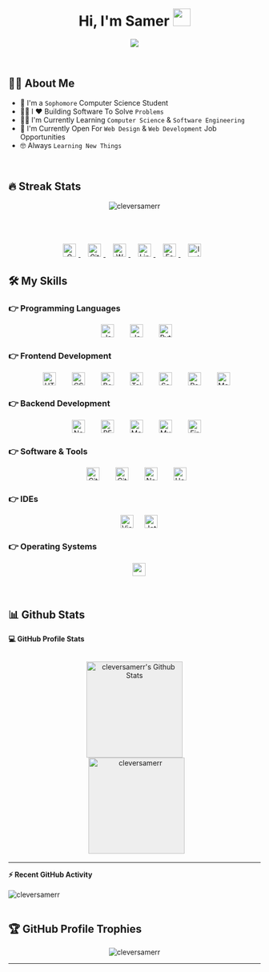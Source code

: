 <h1 align="center">Hi, I'm Samer <img src="https://media.giphy.com/media/hvRJCLFzcasrR4ia7z/giphy.gif" width="35"></h1>
<p align="center">
  <img src="http://readme-typing-svg.herokuapp.com?size=24&duration=4000&lines=Full-Stack+Developer" />
</p>

<br>


## :sassy_man:  About Me
- :school: I'm a `Sophomore` Computer Science Student
- :technologist: I ❤️ Building Software To Solve `Problems`
- :student: I'm Currently Learning `Computer Science` & `Software Engineering`
- :thinking: I'm Currently Open For `Web Design` & `Web Development` Job Opportunities
- :nerd_face: Always `Learning New Things`

<br>

## 🔥 Streak Stats
<p align="center"><img src="https://github-readme-streak-stats.herokuapp.com/?user=cleversamerr&theme=algolia" alt="cleversamerr" /></p>

<br>
<br>

<p align="center">
	<a href="mailto:thedev.samer@gmail.com" target="__blank" style="diplay: inline-block; padding-right: 10px;">
		<img width="26px" style="padding: 5px" src="https://cdn.jsdelivr.net/gh/devicons/devicon/icons/google/google-original.svg" alt="Gmail"/>
	</a>
	<a href="https://github.com/cleversamerr" target="__blank" style="diplay: inline-block; padding-right: 10px;">
		<img width="26px" style="padding: 5px" src="https://cdn.jsdelivr.net/gh/devicons/devicon/icons/github/github-original.svg" alt="GitHub"/>
	</a>
	<a href="https://wa.me/972597367603" target="__blank" style="diplay: inline-block; padding-right: 10px;">
		<img width="26px"  style="padding: 5px" src="https://seeklogo.com/images/W/whatsapp-icon-logo-6E793ACECD-seeklogo.com.png" alt="Whatsapp"/>
	</a>
	<a href="https://www.linkedin.com/in/samer-a-35a757230/" target="__blank" style="diplay: inline-block; padding-right: 10px;">
		<img width="26px"  style="padding: 5px" src="https://cdn.jsdelivr.net/gh/devicons/devicon/icons/linkedin/linkedin-original.svg" alt="LinkedIn"/>
	</a>
	<a href="https://www.facebook.com/cleversamerr" target="__blank" style="diplay: inline-block; padding-right: 10px;">
		<img width="26px"  style="padding: 5px" src="https://cdn.jsdelivr.net/gh/devicons/devicon/icons/facebook/facebook-original.svg" alt="Facebook"/>
	</a>
	<a href="https://www.instagram.com/cleversamerr/" target="__blank" style="diplay: inline-block; padding-right: 10px;">
		<img width="26px"  style="padding: 5px" src="https://seeklogo.com/images/I/instagram-new-2016-logo-D9D42A0AD4-seeklogo.com.png" alt="Instagram"/>
	</a>
</p>




## 🛠️ My Skills

### 👉 Programming Languages

<p align="center"> 
  &emsp;
     <img alt="JavaScript" width="26px" src="https://cdn.jsdelivr.net/gh/devicons/devicon/icons/javascript/javascript-original.svg" style="padding-right:10px;" />
  &emsp;
    <img alt="Java" width="26px" src="https://cdn.jsdelivr.net/gh/devicons/devicon/icons/java/java-original.svg" style="padding-right:10px;" />
  &emsp;
    <img alt="Python" width="26px" src="https://cdn.jsdelivr.net/gh/devicons/devicon/icons/python/python-original.svg" style="padding-right:10px;" />
</p>

### 👉 Frontend Development
<p align="center"> 
  &emsp;
  <img alt="HTML5" width="26px" src="https://cdn.jsdelivr.net/gh/devicons/devicon/icons/html5/html5-original.svg" style="padding-right:10px;" />
  &emsp;
  <img alt="CSS3" width="26px" src="https://cdn.jsdelivr.net/gh/devicons/devicon/icons/css3/css3-original.svg" style="padding-right:10px;" />
  &emsp;
  <img alt="Bootstrap" width="26px" src="https://cdn.jsdelivr.net/gh/devicons/devicon/icons/bootstrap/bootstrap-original.svg" style="padding-right:10px;" />
  &emsp;
  <img alt="Tailwind CSS" width="26px" src="https://cdn.worldvectorlogo.com/logos/tailwindcss.svg" style="padding-right:10px;" />
  &emsp;
  <img alt="Sass" width="26px" src="https://cdn.jsdelivr.net/gh/devicons/devicon/icons/sass/sass-original.svg" style="padding-right:10px;" />
  &emsp;
  <img alt="React" width="26px" src="https://cdn.jsdelivr.net/gh/devicons/devicon/icons/react/react-original.svg" style="padding-right:10px;" />
  &emsp;
  <img alt="MaterialUI" width="26px" src="https://cdn.jsdelivr.net/gh/devicons/devicon/icons/materialui/materialui-original.svg" style="padding-right:10px;" />
</p>

### 👉 Backend Development
<p align="center"> 
    &emsp;
    <img alt="Node.js" width="26px" src="https://cdn.jsdelivr.net/gh/devicons/devicon/icons/nodejs/nodejs-original.svg" style="padding-right:10px;" />
    &emsp;   
    <img alt="RESTful API" width="26px" src="https://uxwing.com/wp-content/themes/uxwing/download/07-web-app-development/rest-api.svg" style="padding-right:10px;" />
    &emsp; 
    <img alt="MongoDB" width="26px" src="https://cdn.jsdelivr.net/gh/devicons/devicon/icons/mongodb/mongodb-original.svg" style="padding-right:10px;" />
    &emsp;
    <img alt="MySQL" width="26px" src="https://cdn.jsdelivr.net/gh/devicons/devicon/icons/mysql/mysql-original.svg" style="padding-right:10px;" />
    &emsp;
    <img alt="Firebase" width="26px" src="https://www.vectorlogo.zone/logos/firebase/firebase-icon.svg" style="padding-right:10px;" />
</p>

 ### 👉 Software & Tools
 
<p align="center">
  &emsp;
    <img alt="Git" width="26px" src="https://cdn.jsdelivr.net/gh/devicons/devicon/icons/git/git-original.svg" style="padding-right:10px;" />
  &emsp;
    <img alt="GitHub" width="26px" src="https://cdn.jsdelivr.net/gh/devicons/devicon/icons/github/github-original.svg" style="padding-right:10px;" />
  &emsp;
  <img alt="Netlify" width="26px" src="https://www.vectorlogo.zone/logos/netlify/netlify-icon.svg" style="padding-right:10px;" />
  &emsp;
  <img alt="Heroku" width="26px" src="https://www.svgrepo.com/show/303683/heroku-logo.svg" style="padding-right:10px;" />
</p>

 ### 👉 IDEs
 
<p align="center">
  &emsp;
    <img width="26px" alt="Visual Studio Code" src="https://cdn.jsdelivr.net/gh/devicons/devicon/icons/vscode/vscode-original.svg" />
  &emsp;
    <img width="26px" alt="JetBrain" src="https://cdn.jsdelivr.net/gh/devicons/devicon/icons/jetbrains/jetbrains-original.svg" />
</p>

 ### 👉 Operating Systems
 
<p align="center">
  &emsp;
    <img width="26px" src="https://cdn.worldvectorlogo.com/logos/microsoft-windows-22.svg" />
</p>

<br/>

## 📊 Github Stats



  <summary><b>💻 GitHub Profile Stats</b></summary>
  <br/>
  <p align="center">
      <img style="background-color: #eee" alt="cleversamerr's Github Stats" src="https://github-readme-stats.vercel.app/api?username=cleversamerr&show_icons=true&count_private=false" height="192px"/>
  <br/>
    &nbsp;
      <img style="background-color: #eee" src="https://github-readme-stats.vercel.app/api/top-langs?username=cleversamerr&langs_count=10&show_icons=true&locale=en&layout=compact" alt="cleversamerr" height="192px"/>
    <br/>
  </p>

----

  <summary><b>⚡ Recent GitHub Activity</b></summary>
  <br/>
   <img alt="cleversamerr" src="https://activity-graph.herokuapp.com/graph?username=cleversamerr&custom_title=Samer%27s%20Contribution%20Graph&theme=react-dark" />
  <br/>


<br/>

## :trophy: GitHub Profile Trophies

<p align="center"> <img src="https://github-profile-trophy.vercel.app/?username=cleversamerr&layout=compact&theme=algolia" alt="cleversamerr" /> </p>

-----
